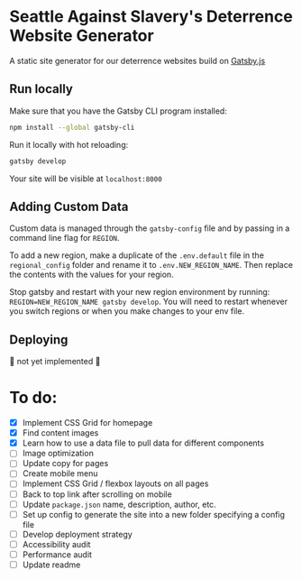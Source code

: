 # Seattle Against Slavery's Deterrence Website Generator
A static site generator for our deterrence websites build on [Gatsby.js](https://www.gatsbyjs.org)

## Run locally

Make sure that you have the Gatsby CLI program installed:
```sh
npm install --global gatsby-cli
```

Run it locally with hot reloading:
```sh
gatsby develop
```

Your site will be visible at `localhost:8000`

## Adding Custom Data
Custom data is managed through the `gatsby-config` file and by passing in a command line flag for `REGION`. 

To add a new region, make a duplicate of the `.env.default` file in the `regional_config` folder and rename it to `.env.NEW_REGION_NAME`. Then replace the contents with the values for your region. 

Stop gatsby and restart with your new region environment by running: `REGION=NEW_REGION_NAME gatsby develop`. You will need to restart whenever you switch regions or when you make changes to your env file.

## Deploying
:rotating_light: not yet implemented :rotating_light:


# To do:
- [x] Implement CSS Grid for homepage
- [x] Find content images
- [x] Learn how to use a data file to pull data for different components
- [ ] Image optimization
- [ ] Update copy for pages
- [ ] Create mobile menu
- [ ] Implement CSS Grid / flexbox layouts on all pages
- [ ] Back to top link after scrolling on mobile
- [ ] Update `package.json` name, description, author, etc.
- [ ] Set up config to generate the site into a new folder specifying a config file
- [ ] Develop deployment strategy
- [ ] Accessibility audit
- [ ] Performance audit
- [ ] Update readme
